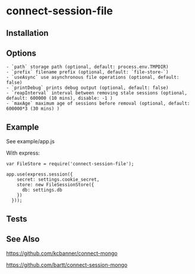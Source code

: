 # connect-session-file


## Installation


## Options

    - `path` storage path (optional, default: process.env.TMPDIR) 
    - `prefix` filename prefix (optional, default: `file-store-`)
    - `useAsync` use asynchronous file operations (optional, default: false)
    - `printDebug` prints debug output (optional, default: false)
    - `reapInterval` interval between removing stale sessions (optional, default: 600000 (10 mins), disable: -1 )
    - `maxAge` maximum age of sessions before removal (optional, default: 600000*3 (30 mins) )

## Example

See example/app.js

With express:

    var FileStore = require('connect-session-file');

    app.use(express.session({
        secret: settings.cookie_secret,
        store: new FileSessionStore({
          db: settings.db
        })
      }));


## Tests




## See Also

https://github.com/kcbanner/connect-mongo

https://github.com/bartt/connect-session-mongo
